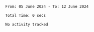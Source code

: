 <!--START_SECTION:waka-->

```txt
From: 05 June 2024 - To: 12 June 2024

Total Time: 0 secs

No activity tracked
```

<!--END_SECTION:waka-->

